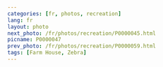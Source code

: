 ```yaml
---
categories: [fr, photos, recreation]
lang: fr
layout: photo
next_photo: /fr/photos/recreation/P0000045.html
picname: P0000047
prev_photo: /fr/photos/recreation/P0000059.html
tags: [Farm House, Zebra]
---
```

